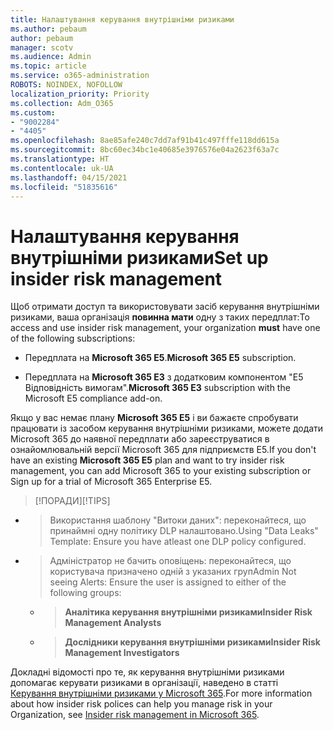```yaml
---
title: Налаштування керування внутрішніми ризиками
ms.author: pebaum
author: pebaum
manager: scotv
ms.audience: Admin
ms.topic: article
ms.service: o365-administration
ROBOTS: NOINDEX, NOFOLLOW
localization_priority: Priority
ms.collection: Adm_O365
ms.custom:
- "9002284"
- "4405"
ms.openlocfilehash: 8ae85afe240c7dd7af91b41c497fffe118dd615a
ms.sourcegitcommit: 8bc60ec34bc1e40685e3976576e04a2623f63a7c
ms.translationtype: HT
ms.contentlocale: uk-UA
ms.lasthandoff: 04/15/2021
ms.locfileid: "51835616"
---
```

# <a name="set-up-insider-risk-management"></a><span data-ttu-id="f1c5a-102">Налаштування керування внутрішніми ризиками</span><span class="sxs-lookup"><span data-stu-id="f1c5a-102">Set up insider risk management</span></span>

<span data-ttu-id="f1c5a-103">Щоб отримати доступ та використовувати засіб керування внутрішніми ризиками, ваша організація **повинна мати** одну з таких передплат:</span><span class="sxs-lookup"><span data-stu-id="f1c5a-103">To access and use insider risk management, your organization **must** have one of the following subscriptions:</span></span>

- <span data-ttu-id="f1c5a-104">Передплата на **Microsoft 365 E5**.</span><span class="sxs-lookup"><span data-stu-id="f1c5a-104">**Microsoft 365 E5** subscription.</span></span>

- <span data-ttu-id="f1c5a-105">Передплата на **Microsoft 365 E3** з додатковим компонентом "E5 Відповідність вимогам".</span><span class="sxs-lookup"><span data-stu-id="f1c5a-105">**Microsoft 365 E3** subscription with the Microsoft E5 compliance add-on.</span></span>

<span data-ttu-id="f1c5a-106">Якщо у вас немає плану **Microsoft 365 E5** і ви бажаєте спробувати працювати із засобом керування внутрішніми ризиками, можете додати Microsoft 365 до наявної передплати або зареєструватися в ознайомлювальній версії Microsoft 365 для підприємств E5.</span><span class="sxs-lookup"><span data-stu-id="f1c5a-106">If you don't have an existing **Microsoft 365 E5** plan and want to try insider risk management, you can add Microsoft 365 to your existing subscription or Sign up for a trial of Microsoft 365 Enterprise E5.</span></span>

> <span data-ttu-id="f1c5a-107">[!ПОРАДИ]</span><span class="sxs-lookup"><span data-stu-id="f1c5a-107">[!TIPS]</span></span>
- > <span data-ttu-id="f1c5a-108">Використання шаблону "Витоки даних": переконайтеся, що принаймні одну політику DLP налаштовано.</span><span class="sxs-lookup"><span data-stu-id="f1c5a-108">Using "Data Leaks" Template: Ensure you have atleast one DLP policy configured.</span></span>
- > <span data-ttu-id="f1c5a-109">Адміністратор не бачить оповіщень: переконайтеся, що користувача призначено одній з указаних груп</span><span class="sxs-lookup"><span data-stu-id="f1c5a-109">Admin Not seeing Alerts: Ensure the user is assigned to either of the following groups:</span></span>
    - ><span data-ttu-id="f1c5a-110">**Аналітика керування внутрішніми ризиками**</span><span class="sxs-lookup"><span data-stu-id="f1c5a-110">**Insider Risk Management Analysts**</span></span>
    - ><span data-ttu-id="f1c5a-111">**Дослідники керування внутрішніми ризиками**</span><span class="sxs-lookup"><span data-stu-id="f1c5a-111">**Insider Risk Management Investigators**</span></span>

<span data-ttu-id="f1c5a-112">Докладні відомості про те, як керування внутрішніми ризиками допомагає керувати ризиками в організації, наведено в статті [Керування внутрішніми ризиками у Microsoft 365](https://go.microsoft.com/fwlink/?linkid=2123907).</span><span class="sxs-lookup"><span data-stu-id="f1c5a-112">For more information about how insider risk polices can help you manage risk in your Organization, see [Insider risk management in Microsoft 365](https://go.microsoft.com/fwlink/?linkid=2123907).</span></span>
